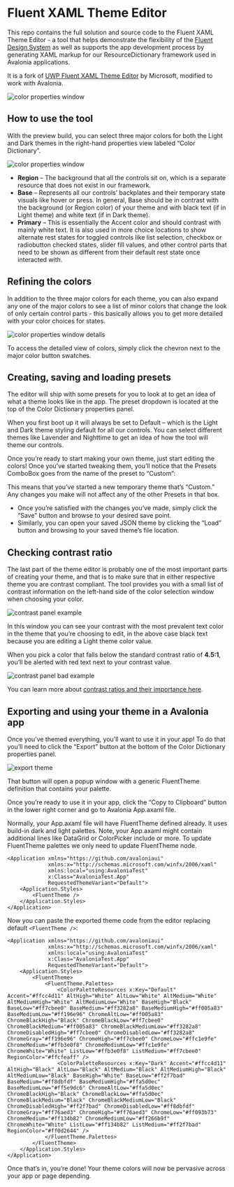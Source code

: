 Fluent XAML Theme Editor 
===

This repo contains the full solution and source code to the Fluent XAML Theme Editor - a tool that helps demonstrate the flexibility of the [Fluent Design System](https://www.microsoft.com/design/fluent/) as well as supports the app development process by generating XAML markup for our ResourceDictionary framework used in Avalonia applications.

It is a fork of [UWP Fluent XAML Theme Editor](https://github.com/microsoft/fluent-xaml-theme-editor/tree/97321946cf1f03128c98251f03da62b7334671af) by Microsoft, modified to work with Avalonia.

![color properties window](README_Images/App.png)

How to use the tool
---
With the preview build, you can select three major colors for both the Light and Dark themes in the right-hand properties view labeled “Color Dictionary”.

![color properties window](README_Images/RegionBasePrimary_Properties.png)

 - **Region** – The background that all the controls sit on, which is a separate resource that does not exist in our framework.
 - **Base** – Represents all our controls’ backplates and their temporary state visuals like hover or press. In general, Base should be in contrast with the background (or Region color) of your theme and with black text (if in Light theme) and white text (if in Dark theme).
 - **Primary** – This is essentially the Accent color and should contrast with mainly white text. It is also used in more choice locations to show alternate rest states for toggled controls like list selection, checkbox or radiobutton checked states, slider fill values, and other control parts that need to be shown as different from their default rest state once interacted with.
 
Refining the colors
---
In addition to the three major colors for each theme, you can also expand any one of the major colors to see a list of minor colors that change the look of only certain control parts - this basically allows you to get more detailed with your color choices for states.

![color properties window details](README_Images/RegionBasePrimary_DetailColorProperties.png)

To access the detailed view of colors, simply click the chevron next to the major color button swatches.

Creating, saving and loading presets
---
The editor will ship with some presets for you to look at to get an idea of what a theme looks like in the app. The preset dropdown is located at the top of the Color Dictionary properties panel.

When you first boot up it will always be set to Default – which is the Light and Dark theme styling default for all our controls. You can select different themes like Lavender and Nighttime to get an idea of how the tool will theme our controls.

Once you’re ready to start making your own theme, just start editing the colors! Once you’ve started tweaking them, you’ll notice that the Presets ComboBox goes from the name of the preset to “Custom”:

This means that you’ve started a new temporary theme that’s “Custom.” Any changes you make will not affect any of the other Presets in that box.

 - Once you’re satisfied with the changes you’ve made, simply click the “Save” button and browse to your desired save point.
 - Similarly, you can open your saved JSON theme by clicking the “Load” button and browsing to your saved theme’s file location.
 
Checking contrast ratio
---
The last part of the theme editor is probably one of the most important parts of creating your theme, and that is to make sure that in either respective theme you are contrast compliant. The tool provides you with a small list of contrast information on the left-hand side of the color selection window when choosing your color.

![contrast panel example](README_Images/ColorContrast_Good.png)

In this window you can see your contrast with the most prevalent text color in the theme that you’re choosing to edit, in the above case black text because you are editing a Light theme color value.

When you pick a color that falls below the standard contrast ratio of **4.5:1**, you’ll be alerted with red text next to your contrast value.

![contrast panel bad example](README_Images/ColorContrast_Bad.png)

You can learn more about [contrast ratios and their importance here](https://docs.microsoft.com/en-us/windows/uwp/design/accessibility/accessible-text-requirements).

Exporting and using your theme in a Avalonia app
---
Once you’ve themed everything, you’ll want to use it in your app! To do that you’ll need to click the “Export” button at the bottom of the Color Dictionary properties panel.

![export theme](README_Images/ExportTheme.png)

That button will open a popup window with a generic FluentTheme definition that contains your palette.

Once you’re ready to use it in your app, click the “Copy to Clipboard” button in the lower right corner and go to Avalonia App.axaml file.

Normally, your App.axaml file will have FluentTheme defined already. It uses build-in dark and light palettes.
Note, your App.axaml might contain additional lines like DataGrid or ColorPicker include or more. 
To update FluentTheme palettes we only need to update FluentTheme node. 
```xaml
<Application xmlns="https://github.com/avaloniaui"
             xmlns:x="http://schemas.microsoft.com/winfx/2006/xaml"
             xmlns:local="using:AvaloniaTest"
             x:Class="AvaloniaTest.App"
             RequestedThemeVariant="Default">
    <Application.Styles>
        <FluentTheme />
    </Application.Styles>
</Application>
```

Now you can paste the exported theme code from the editor replacing default `<FluentTheme />`:
```xaml
<Application xmlns="https://github.com/avaloniaui"
             xmlns:x="http://schemas.microsoft.com/winfx/2006/xaml"
             xmlns:local="using:AvaloniaTest"
             x:Class="AvaloniaTest.App"
             RequestedThemeVariant="Default">
    <Application.Styles>
        <FluentTheme>
            <FluentTheme.Palettes>
                <ColorPaletteResources x:Key="Default" Accent="#ffcc4d11" AltHigh="White" AltLow="White" AltMedium="White" AltMediumHigh="White" AltMediumLow="White" BaseHigh="Black" BaseLow="#ff7cbee0" BaseMedium="#ff3282a8" BaseMediumHigh="#ff005a83" BaseMediumLow="#ff196e96" ChromeAltLow="#ff005a83" ChromeBlackHigh="Black" ChromeBlackLow="#ff7cbee0" ChromeBlackMedium="#ff005a83" ChromeBlackMediumLow="#ff3282a8" ChromeDisabledHigh="#ff7cbee0" ChromeDisabledLow="#ff3282a8" ChromeGray="#ff196e96" ChromeHigh="#ff7cbee0" ChromeLow="#ffc1e9fe" ChromeMedium="#ffb3e0f8" ChromeMediumLow="#ffc1e9fe" ChromeWhite="White" ListLow="#ffb3e0f8" ListMedium="#ff7cbee0" RegionColor="#ffcfeaff" />
                <ColorPaletteResources x:Key="Dark" Accent="#ffcc4d11" AltHigh="Black" AltLow="Black" AltMedium="Black" AltMediumHigh="Black" AltMediumLow="Black" BaseHigh="White" BaseLow="#ff2f7bad" BaseMedium="#ff8dbfdf" BaseMediumHigh="#ffa5d0ec" BaseMediumLow="#ff5e9dc6" ChromeAltLow="#ffa5d0ec" ChromeBlackHigh="Black" ChromeBlackLow="#ffa5d0ec" ChromeBlackMedium="Black" ChromeBlackMediumLow="Black" ChromeDisabledHigh="#ff2f7bad" ChromeDisabledLow="#ff8dbfdf" ChromeGray="#ff76aed3" ChromeHigh="#ff76aed3" ChromeLow="#ff093b73" ChromeMedium="#ff134b82" ChromeMediumLow="#ff266b9f" ChromeWhite="White" ListLow="#ff134b82" ListMedium="#ff2f7bad" RegionColor="#ff0d2644" />
            </FluentTheme.Palettes>
        </FluentTheme>
    </Application.Styles>
</Application>
```

Once that’s in, you’re done! Your theme colors will now be pervasive across your app or page depending.
